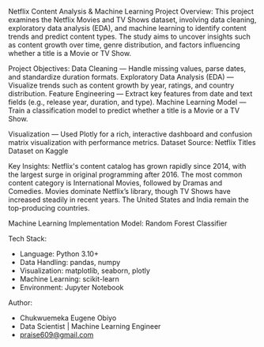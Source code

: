 Netflix Content Analysis & Machine Learning Project
Overview:
This project examines the Netflix Movies and TV Shows dataset, involving data cleaning, exploratory data analysis (EDA), and machine learning to identify content trends and predict content types. The study aims to uncover insights such as content growth over time, genre distribution, and factors influencing whether a title is a Movie or TV Show.

Project Objectives:
Data Cleaning — Handle missing values, parse dates, and standardize duration formats.
Exploratory Data Analysis (EDA) — Visualize trends such as content growth by year, ratings, and country distribution.
Feature Engineering — Extract key features from date and text fields (e.g., release year, duration, and type).
Machine Learning Model — Train a classification model to predict whether a title is a Movie or a TV Show.

Visualization — Used Plotly for a rich, interactive dashboard and confusion matrix visualization with performance metrics.
Dataset Source: Netflix Titles Dataset on Kaggle

Key Insights:
Netflix's content catalog has grown rapidly since 2014, with the largest surge in original programming after 2016.
The most common content category is International Movies, followed by Dramas and Comedies.
Movies dominate Netflix’s library, though TV Shows have increased steadily in recent years.
The United States and India remain the top-producing countries.

Machine Learning Implementation Model:
Random Forest Classifier

Tech Stack:
- Language: Python 3.10+
- Data Handling:	pandas, numpy
- Visualization: matplotlib, seaborn, plotly
- Machine Learning: scikit-learn
- Environment:	Jupyter Notebook

Author:
- Chukwuemeka Eugene Obiyo
- Data Scientist | Machine Learning Engineer
- praise609@gmail.com 
